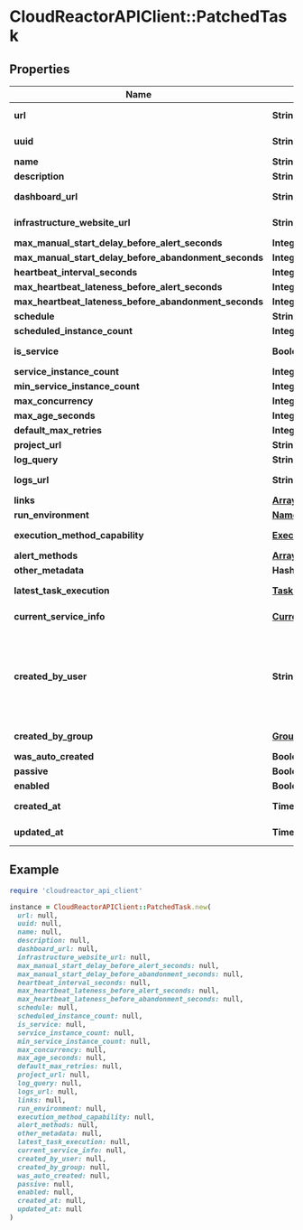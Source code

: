 # CloudReactorAPIClient::PatchedTask

## Properties

| Name | Type | Description | Notes |
| ---- | ---- | ----------- | ----- |
| **url** | **String** |  | [optional][readonly] |
| **uuid** | **String** |  | [optional][readonly] |
| **name** | **String** |  | [optional] |
| **description** | **String** |  | [optional] |
| **dashboard_url** | **String** |  | [optional][readonly] |
| **infrastructure_website_url** | **String** |  | [optional][readonly] |
| **max_manual_start_delay_before_alert_seconds** | **Integer** |  | [optional] |
| **max_manual_start_delay_before_abandonment_seconds** | **Integer** |  | [optional] |
| **heartbeat_interval_seconds** | **Integer** |  | [optional] |
| **max_heartbeat_lateness_before_alert_seconds** | **Integer** |  | [optional] |
| **max_heartbeat_lateness_before_abandonment_seconds** | **Integer** |  | [optional] |
| **schedule** | **String** |  | [optional] |
| **scheduled_instance_count** | **Integer** |  | [optional] |
| **is_service** | **Boolean** |  | [optional][readonly] |
| **service_instance_count** | **Integer** |  | [optional] |
| **min_service_instance_count** | **Integer** |  | [optional] |
| **max_concurrency** | **Integer** |  | [optional] |
| **max_age_seconds** | **Integer** |  | [optional] |
| **default_max_retries** | **Integer** |  | [optional] |
| **project_url** | **String** |  | [optional] |
| **log_query** | **String** |  | [optional] |
| **logs_url** | **String** |  | [optional][readonly] |
| **links** | [**Array&lt;Link&gt;**](Link.md) |  | [optional] |
| **run_environment** | [**NameAndUuid**](NameAndUuid.md) |  | [optional] |
| **execution_method_capability** | [**ExecutionMethodCapability**](ExecutionMethodCapability.md) |  | [optional][readonly] |
| **alert_methods** | [**Array&lt;NameAndUuid&gt;**](NameAndUuid.md) |  | [optional] |
| **other_metadata** | **Hash&lt;String, Object&gt;** |  | [optional] |
| **latest_task_execution** | [**TaskExecution**](TaskExecution.md) |  | [optional][readonly] |
| **current_service_info** | [**CurrentServiceInfo**](CurrentServiceInfo.md) |  | [optional][readonly] |
| **created_by_user** | **String** | Required. 150 characters or fewer. Letters, digits and @/./+/-/_ only. | [optional][readonly] |
| **created_by_group** | [**Group**](Group.md) |  | [optional][readonly] |
| **was_auto_created** | **Boolean** |  | [optional] |
| **passive** | **Boolean** |  | [optional] |
| **enabled** | **Boolean** |  | [optional] |
| **created_at** | **Time** |  | [optional][readonly] |
| **updated_at** | **Time** |  | [optional][readonly] |

## Example

```ruby
require 'cloudreactor_api_client'

instance = CloudReactorAPIClient::PatchedTask.new(
  url: null,
  uuid: null,
  name: null,
  description: null,
  dashboard_url: null,
  infrastructure_website_url: null,
  max_manual_start_delay_before_alert_seconds: null,
  max_manual_start_delay_before_abandonment_seconds: null,
  heartbeat_interval_seconds: null,
  max_heartbeat_lateness_before_alert_seconds: null,
  max_heartbeat_lateness_before_abandonment_seconds: null,
  schedule: null,
  scheduled_instance_count: null,
  is_service: null,
  service_instance_count: null,
  min_service_instance_count: null,
  max_concurrency: null,
  max_age_seconds: null,
  default_max_retries: null,
  project_url: null,
  log_query: null,
  logs_url: null,
  links: null,
  run_environment: null,
  execution_method_capability: null,
  alert_methods: null,
  other_metadata: null,
  latest_task_execution: null,
  current_service_info: null,
  created_by_user: null,
  created_by_group: null,
  was_auto_created: null,
  passive: null,
  enabled: null,
  created_at: null,
  updated_at: null
)
```

